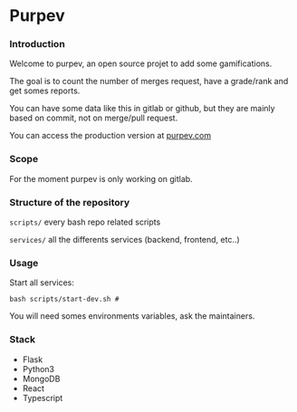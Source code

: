 # Purpev

### Introduction

Welcome to purpev, an open source projet to add some gamifications.

The goal is to count the number of merges request, have a grade/rank and get somes reports.

You can have some data like this in gitlab or github, but they are mainly based on commit, not on merge/pull request.

You can access the production version at [purpev.com](https://purpev.com)

### Scope

For the moment purpev is only working on gitlab.

### Structure of the repository

```scripts/``` every bash repo related scripts

```services/``` all the differents services (backend, frontend, etc..)

### Usage

Start all services:
```shell
bash scripts/start-dev.sh #
```

You will need somes environments variables, ask the maintainers.

### Stack

- Flask
- Python3
- MongoDB
- React
- Typescript
